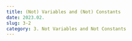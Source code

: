 ```yaml
---
title: (Not) Variables and (Not) Constants
date: 2023.02.
slug: 3-2
category: 3. Not Variables and Not Constants
---
```



